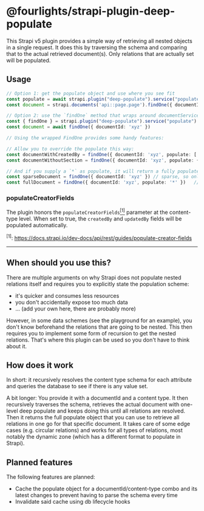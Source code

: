 # @fourlights/strapi-plugin-deep-populate

This Strapi v5 plugin provides a simple way of retrieving all nested objects in a single request.
It does this by traversing the schema and comparing that to the actual retrieved document(s).
Only relations that are actually set will be populated.

## Usage

```ts
// Option 1: get the populate object and use where you see fit
const populate = await strapi.plugin("deep-populate").service("populate").get({ documentId: 'xyz', contentType: 'api::page.page' })
const document = strapi.documents('api::page.page').findOne({ documentId: 'xyz', populate })
```
```ts
// Option 2: use the `findOne` method that wraps around documentService.findOne
const { findOne } = strapi.plugin("deep-populate").service("populate").documents("api::page.page")
const document = await findOne({ documentId: 'xyz' })
```

```ts
// Using the wrapped FindOne provides some handy features:

// Allow you to override the populate this way:
const documentWithCreatedBy = findOne({ documentId: 'xyz', populate: ['createdBy']})
const documentWithoutSection = findOne({ documentId: 'xyz', populate: { section: false }})

// And if you supply a `*` as populate, it will return a fully populated document (i.e. non-sparse)
const sparseDocument = findOne({ documentId: 'xyz' }) // sparse, so only attributes are returned that have a value
const fullDocument = findOne({ documentId: 'xyz', populate: '*' })   // fully populated, so all attributes are returned
```

### populateCreatorFields

The plugin honors the `populateCreatorFields`<a href="#fn1"><sup>[1]</sup></a> parameter at the content-type level. When set to true, the `createdBy` and `updatedBy` fields will be populated automatically.

<sup id="fn1">[1]</sup>: https://docs.strapi.io/dev-docs/api/rest/guides/populate-creator-fields


---

## When should you use this?

There are multiple arguments on why Strapi does not populate nested relations itself and requires you to explicitly state the population scheme:

- it's quicker and consumes less resources
- you don't accidentally expose too much data
- ... (add your own here, there are probably more)

However, in some data schemes (see the playground for an example), you don't know beforehand the relations that are going to be nested. This then requires you to implement some form of recursion to get the nested relations. That's where this plugin can be used so you don't have to think about it.

## How does it work

In short: it recursively resolves the content type schema for each attribute and queries the database to see if there is any value set.

A bit longer: You provide it with a documentId and a content type. It then recursively traverses the schema, retrieves the actual document with one-level deep populate and keeps doing this until all relations are resolved. Then it returns the full populate object that you can use to retrieve all relations in one go for that specific document.
It takes care of some edge cases (e.g. circular relations) and works for all types of relations, most notably the dynamic zone (which has a different format to populate in Strapi).

## Planned features

The following features are planned:

- Cache the populate object for a documentId/content-type combo and its latest changes to prevent having to parse the schema every time
- Invalidate said cache using db lifecycle hooks
